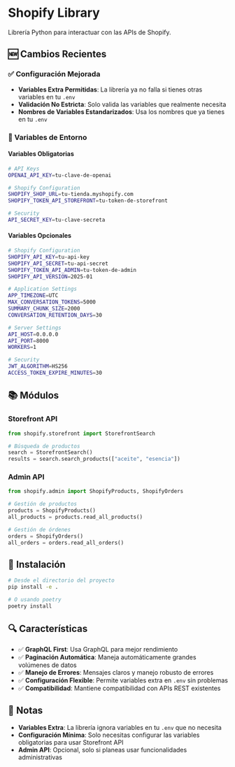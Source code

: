 # Shopify Library

Librería Python para interactuar con las APIs de Shopify.

## 🆕 Cambios Recientes

### ✅ Configuración Mejorada
- **Variables Extra Permitidas**: La librería ya no falla si tienes otras variables en tu `.env`
- **Validación No Estricta**: Solo valida las variables que realmente necesita
- **Nombres de Variables Estandarizados**: Usa los nombres que ya tienes en tu `.env`

### 🔧 Variables de Entorno

#### Variables Obligatorias
```bash
# API Keys
OPENAI_API_KEY=tu-clave-de-openai

# Shopify Configuration
SHOPIFY_SHOP_URL=tu-tienda.myshopify.com
SHOPIFY_TOKEN_API_STOREFRONT=tu-token-de-storefront

# Security
API_SECRET_KEY=tu-clave-secreta
```

#### Variables Opcionales
```bash
# Shopify Configuration
SHOPIFY_API_KEY=tu-api-key
SHOPIFY_API_SECRET=tu-api-secret
SHOPIFY_TOKEN_API_ADMIN=tu-token-de-admin
SHOPIFY_API_VERSION=2025-01

# Application Settings
APP_TIMEZONE=UTC
MAX_CONVERSATION_TOKENS=5000
SUMMARY_CHUNK_SIZE=2000
CONVERSATION_RETENTION_DAYS=30

# Server Settings
API_HOST=0.0.0.0
API_PORT=8000
WORKERS=1

# Security
JWT_ALGORITHM=HS256
ACCESS_TOKEN_EXPIRE_MINUTES=30
```

## 📚 Módulos

### Storefront API
```python
from shopify.storefront import StorefrontSearch

# Búsqueda de productos
search = StorefrontSearch()
results = search.search_products(["aceite", "esencia"])
```

### Admin API
```python
from shopify.admin import ShopifyProducts, ShopifyOrders

# Gestión de productos
products = ShopifyProducts()
all_products = products.read_all_products()

# Gestión de órdenes
orders = ShopifyOrders()
all_orders = orders.read_all_orders()
```

## 🚀 Instalación

```bash
# Desde el directorio del proyecto
pip install -e .

# O usando poetry
poetry install
```

## 🔍 Características

- ✅ **GraphQL First**: Usa GraphQL para mejor rendimiento
- ✅ **Paginación Automática**: Maneja automáticamente grandes volúmenes de datos
- ✅ **Manejo de Errores**: Mensajes claros y manejo robusto de errores
- ✅ **Configuración Flexible**: Permite variables extra en `.env` sin problemas
- ✅ **Compatibilidad**: Mantiene compatibilidad con APIs REST existentes

## 📝 Notas

- **Variables Extra**: La librería ignora variables en tu `.env` que no necesita
- **Configuración Mínima**: Solo necesitas configurar las variables obligatorias para usar Storefront API
- **Admin API**: Opcional, solo si planeas usar funcionalidades administrativas

